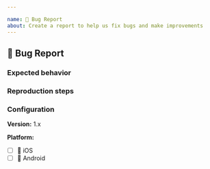 ```yaml
---

name: 🐛 Bug Report
about: Create a report to help us fix bugs and make improvements
---
```


## 🐛 Bug Report

  <!--- Summary description of the bug --->

  ### Expected behavior

  ### Reproduction steps

  ### Configuration

  **Version:** 1.x

  **Platform:**
- [ ] :iphone: iOS
- [ ] :robot: Android